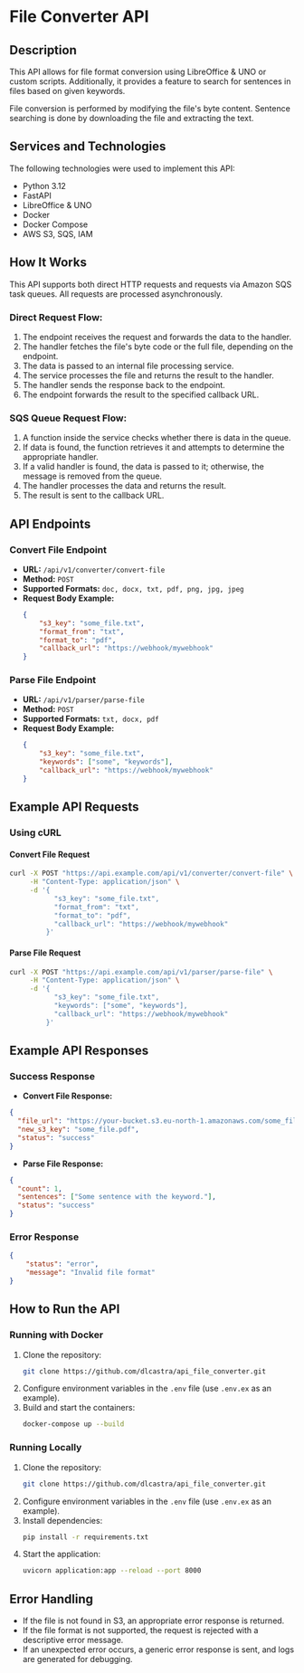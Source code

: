 # File Converter API

## Description

This API allows for file format conversion using LibreOffice & UNO or custom scripts. Additionally, it provides a feature to search for sentences in files based on given keywords.

File conversion is performed by modifying the file's byte content. Sentence searching is done by downloading the file and extracting the text.

## Services and Technologies

The following technologies were used to implement this API:

- Python 3.12
- FastAPI
- LibreOffice & UNO
- Docker
- Docker Compose
- AWS S3, SQS, IAM

## How It Works

This API supports both direct HTTP requests and requests via Amazon SQS task queues. All requests are processed asynchronously.

### Direct Request Flow:
1. The endpoint receives the request and forwards the data to the handler.
2. The handler fetches the file's byte code or the full file, depending on the endpoint.
3. The data is passed to an internal file processing service.
4. The service processes the file and returns the result to the handler.
5. The handler sends the response back to the endpoint.
6. The endpoint forwards the result to the specified callback URL.

### SQS Queue Request Flow:
1. A function inside the service checks whether there is data in the queue.
2. If data is found, the function retrieves it and attempts to determine the appropriate handler.
3. If a valid handler is found, the data is passed to it; otherwise, the message is removed from the queue.
4. The handler processes the data and returns the result.
5. The result is sent to the callback URL.

## API Endpoints

### Convert File Endpoint
- **URL:** `/api/v1/converter/convert-file`
- **Method:** `POST`
- **Supported Formats:** `doc, docx, txt, pdf, png, jpg, jpeg`
- **Request Body Example:**
  ```json
  {
      "s3_key": "some_file.txt",
      "format_from": "txt",
      "format_to": "pdf",
      "callback_url": "https://webhook/mywebhook"
  }
  ```

### Parse File Endpoint
- **URL:** `/api/v1/parser/parse-file`
- **Method:** `POST`
- **Supported Formats:** `txt, docx, pdf`
- **Request Body Example:**
  ```json
  {
      "s3_key": "some_file.txt",
      "keywords": ["some", "keywords"],
      "callback_url": "https://webhook/mywebhook"
  }
  ```

## Example API Requests

### Using cURL

#### Convert File Request
```sh
curl -X POST "https://api.example.com/api/v1/converter/convert-file" \
     -H "Content-Type: application/json" \
     -d '{
           "s3_key": "some_file.txt",
           "format_from": "txt",
           "format_to": "pdf",
           "callback_url": "https://webhook/mywebhook"
         }'
```

#### Parse File Request
```sh
curl -X POST "https://api.example.com/api/v1/parser/parse-file" \
     -H "Content-Type: application/json" \
     -d '{
           "s3_key": "some_file.txt",
           "keywords": ["some", "keywords"],
           "callback_url": "https://webhook/mywebhook"
         }'
```

## Example API Responses

### Success Response
- **Convert File Response:**
```json
{
  "file_url": "https://your-bucket.s3.eu-north-1.amazonaws.com/some_file.pdf",
  "new_s3_key": "some_file.pdf",
  "status": "success"
}
```
- **Parse File Response:**
```json
{
  "count": 1,
  "sentences": ["Some sentence with the keyword."],
  "status": "success"
}
```

### Error Response
```json
{
    "status": "error",
    "message": "Invalid file format"
}
```

## How to Run the API

### Running with Docker
1. Clone the repository:
   ```sh
   git clone https://github.com/dlcastra/api_file_converter.git
   ```
2. Configure environment variables in the `.env` file (use `.env.ex` as an example).
3. Build and start the containers:
   ```sh
   docker-compose up --build
   ```

### Running Locally
1. Clone the repository:
   ```sh
   git clone https://github.com/dlcastra/api_file_converter.git
   ```
2. Configure environment variables in the `.env` file (use `.env.ex` as an example).
3. Install dependencies:
   ```sh
   pip install -r requirements.txt
   ```
4. Start the application:
   ```sh
   uvicorn application:app --reload --port 8000
   ```

## Error Handling
- If the file is not found in S3, an appropriate error response is returned.
- If the file format is not supported, the request is rejected with a descriptive error message.
- If an unexpected error occurs, a generic error response is sent, and logs are generated for debugging.
